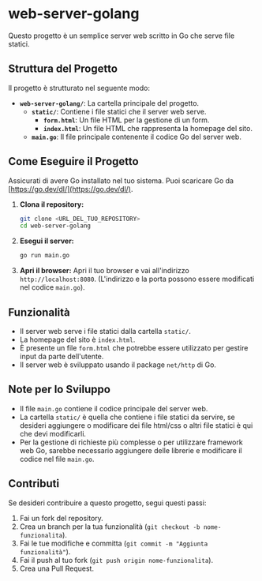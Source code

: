 # web-server-golang

Questo progetto è un semplice server web scritto in Go che serve file statici. 

## Struttura del Progetto

Il progetto è strutturato nel seguente modo:

*   **`web-server-golang/`**: La cartella principale del progetto.
    *   **`static/`**: Contiene i file statici che il server web serve.
        *   **`form.html`**: Un file HTML per la gestione di un form.
        *   **`index.html`**: Un file HTML che rappresenta la homepage del sito.
    *   **`main.go`**: Il file principale contenente il codice Go del server web.

## Come Eseguire il Progetto

Assicurati di avere Go installato nel tuo sistema. Puoi scaricare Go da [https://go.dev/dl/](https://go.dev/dl/).

1.  **Clona il repository:**
    ```bash
    git clone <URL_DEL_TUO_REPOSITORY>
    cd web-server-golang
    ```

2.  **Esegui il server:**
    ```bash
    go run main.go
    ```

3.  **Apri il browser:**
    Apri il tuo browser e vai all'indirizzo `http://localhost:8080`. (L'indirizzo e la porta possono essere modificati nel codice `main.go`).

## Funzionalità

*   Il server web serve i file statici dalla cartella `static/`.
*   La homepage del sito è `index.html`.
*   È presente un file `form.html` che potrebbe essere utilizzato per gestire input da parte dell'utente.
*   Il server web è sviluppato usando il package `net/http` di Go.

## Note per lo Sviluppo

*   Il file `main.go` contiene il codice principale del server web.
*   La cartella `static/` è quella che contiene i file statici da servire, se desideri aggiungere o modificare dei file html/css o altri file statici è qui che devi modificarli.
*   Per la gestione di richieste più complesse o per utilizzare framework web Go, sarebbe necessario aggiungere delle librerie e modificare il codice nel file `main.go`.

## Contributi

Se desideri contribuire a questo progetto, segui questi passi:

1.  Fai un fork del repository.
2.  Crea un branch per la tua funzionalità (`git checkout -b nome-funzionalita`).
3.  Fai le tue modifiche e committa (`git commit -m "Aggiunta funzionalità"`).
4.  Fai il push al tuo fork (`git push origin nome-funzionalita`).
5.  Crea una Pull Request.

